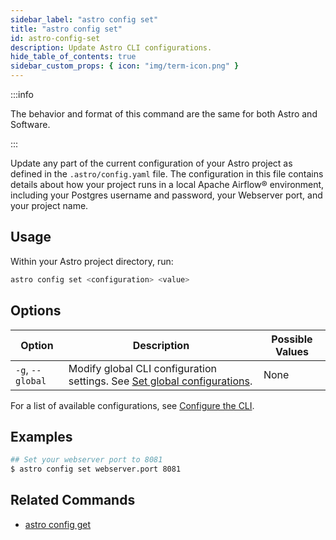 ```yaml
---
sidebar_label: "astro config set"
title: "astro config set"
id: astro-config-set
description: Update Astro CLI configurations.
hide_table_of_contents: true
sidebar_custom_props: { icon: "img/term-icon.png" }
---
```


:::info

The behavior and format of this command are the same for both Astro and Software.

:::

Update any part of the current configuration of your Astro project as defined in the `.astro/config.yaml` file. The configuration in this file contains details about how your project runs in a local Apache Airflow® environment, including your Postgres username and password, your Webserver port, and your project name.

## Usage

Within your Astro project directory, run:

```sh
astro config set <configuration> <value>
```

## Options

| Option           | Description                               | Possible Values |
| ---------------- | ----------------------------------------- | --------------- |
| `-g`, `--global` | Modify global CLI configuration settings. See [Set global configurations](configure-cli.md#set-global-configurations). | None            |

For a list of available configurations, see [Configure the CLI](configure-cli.md).

## Examples

```sh
## Set your webserver port to 8081
$ astro config set webserver.port 8081
```

## Related Commands

- [astro config get](cli/astro-config-get.md)
